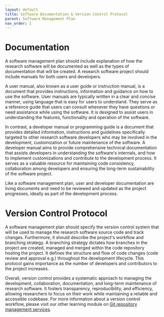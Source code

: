 ```yaml
---
layout: default
title: Software Documentation & Version Control Protocol
parent: Software Management Plan
nav_order: 1
---
```


# Documentation

A software management plan should include explanation of how the research software will be documented as well as the types of documentation that will be created. A research software project should include manuals for both users and developers.  

A user manual, also known as a user guide or instruction manual, is a document that provides instructions, information and guidance on how to use the software. User manuals are typically written in a clear and concise manner, using language that is easy for users to understand. They serve as a reference guide that users can consult whenever they have questions or need assistance while using the software. It is designed to assist users in understanding the features, functionality and operation of the software.  

In contrast, a developer manual or programming guide is a document that provides detailed information, instructions and guidelines specifically targeted to other research software developers who may be involved in the development, customization or future maintenance of the software. A developer manual aims to provide comprehensive technical documentation that assists developers in understanding the software's internals, and how to implement customizations and contribute to the development process. It serves as a valuable resource for maintaining code consistency, collaboration among developers and ensuring the long-term sustainability of the software project.  

Like a software management plan, user and developer documentation are living documents and need to be reviewed and updated as the project progresses, ideally as part of the development process.  

# Version Control Protocol

A software management plan should specify the version control system that will be used to manage the research software source code and track changes. Furthermore, it should describe the project's workflow and branching strategy. A branching strategy dictates how branches in the project are created, managed and merged within the code repository hosting the project. It defines the structure and flow of code changes (code review and approval e.g.) throughout the development lifecycle. This protocol gains importance as the number of developers and contributors to the project increases.  

Overall, version control provides a systematic approach to managing the development, collaboration, documentation, and long-term maintenance of research software. It fosters transparency, reproducibility, and efficiency, allowing researchers to focus on their work while maintaining a reliable and accessible codebase. For more information about a version control workflow, please visit our other learning module on [Git repository management services](https://mcmasterrs.github.io/lm_repo-management).  
